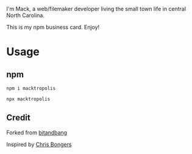 I'm Mack, a web/filemaker developer living the small town life in central North Carolina.

This is my npm business card. Enjoy!

# Usage

## npm

```
npm i macktropolis

npx macktropolis
```

## Credit

Forked from [bitandbang](https://github.com/bnb/bitandbang)

Inspired by [Chris Bongers](https://daily-dev-tips.com/posts/creating-a-business-card-for-the-terminal/)
